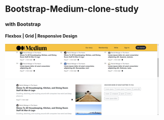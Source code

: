 # Bootstrap-Medium-clone-study

### with Bootstrap

#### Flexbox | Grid | Responsive Design

![Medium](ss.png)
